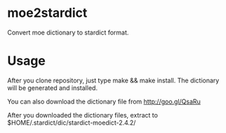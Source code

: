 moe2stardict
============

Convert moe dictionary to stardict format.

Usage
=====
After you clone repository, just type make && make install.
The dictionary will be generated and installed.

You can also download the dictionary file from http://goo.gl/QsaRu

After you downloaded the dictionary files, extract to $HOME/.stardict/dic/stardict-moedict-2.4.2/
